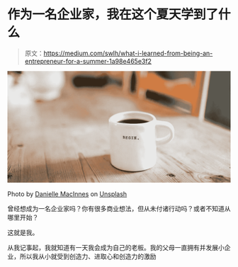 # 作为一名企业家，我在这个夏天学到了什么

> 原文：<https://medium.com/swlh/what-i-learned-from-being-an-entrepreneur-for-a-summer-1a98e465e3f2>

![](img/7b583fcf590bda40c0d48cce78b5bc89.png)

Photo by [Danielle MacInnes](https://unsplash.com/photos/IuLgi9PWETU?utm_source=unsplash&utm_medium=referral&utm_content=creditCopyText) on [Unsplash](https://unsplash.com/search/photos/startup?utm_source=unsplash&utm_medium=referral&utm_content=creditCopyText)

曾经想成为一名企业家吗？你有很多商业想法，但从未付诸行动吗？或者不知道从哪里开始？

这就是我。

从我记事起，我就知道有一天我会成为自己的老板。我的父母一直拥有并发展小企业，所以我从小就受到创造力、进取心和创造力的激励